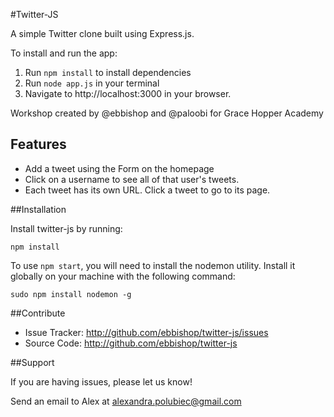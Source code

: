 #Twitter-JS

A simple Twitter clone built using Express.js.

To install and run the app:
  1. Run `npm install` to install dependencies
  1. Run `node app.js` in your terminal
  2. Navigate to http://localhost:3000 in your browser.

Workshop created by @ebbishop and @paloobi for Grace Hopper Academy

## Features

- Add a tweet using the Form on the homepage
- Click on a username to see all of that user's tweets.
- Each tweet has its own URL. Click a tweet to go to its page.

##Installation

Install twitter-js by running:

    npm install

To use `npm start`, you will need to install the nodemon utility. Install it globally on your machine with the following command:

```
sudo npm install nodemon -g
```

##Contribute

- Issue Tracker: http://github.com/ebbishop/twitter-js/issues
- Source Code: http://github.com/ebbishop/twitter-js

##Support

If you are having issues, please let us know!

Send an email to Alex at alexandra.polubiec@gmail.com
